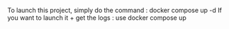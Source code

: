 To launch this project, simply do the command : docker compose up -d
If you want to launch it + get the logs : use docker compose up 